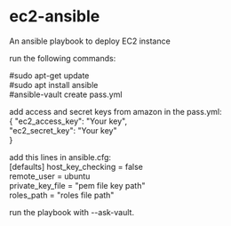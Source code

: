 # ec2-ansible
An ansible playbook to deploy EC2 instance

run the following commands:

#sudo apt-get update  
#sudo apt install ansible     
#ansible-vault create pass.yml  


add access and secret keys from amazon in the pass.yml:  
{
  "ec2_access_key": "Your key",   
  "ec2_secret_key": "Your key"  
}  

add this lines in ansible.cfg:  
[defaults]
host_key_checking = false  
remote_user = ubuntu  
private_key_file = "pem file key path"  
roles_path = "roles file path"    

run the playbook with --ask-vault.   

